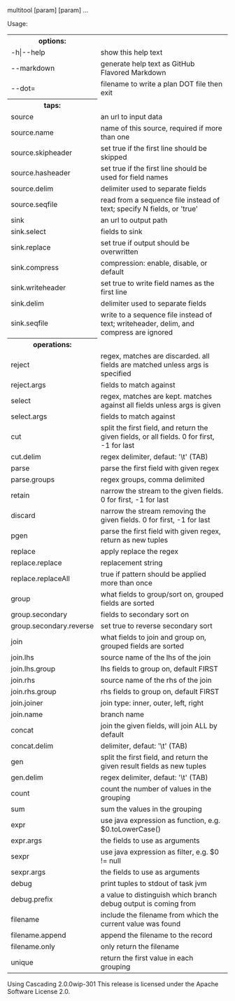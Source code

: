 multitool [param] [param] ...

Usage:
<table>
<tr><th>options:</th></tr>
<tr><td>-h|--help</td><td>show this help text</td></tr>
<tr><td>--markdown</td><td>generate help text as GitHub Flavored Markdown</td></tr>
<tr><td>--dot=<file></td><td>filename to write a plan DOT file then exit</td></tr>
<tr><th>taps:</th></tr>
<tr><td>source</td><td>an url to input data</td></tr>
<tr><td>source.name</td><td>name of this source, required if more than one</td></tr>
<tr><td>source.skipheader</td><td>set true if the first line should be skipped</td></tr>
<tr><td>source.hasheader</td><td>set true if the first line should be used for field names</td></tr>
<tr><td>source.delim</td><td>delimiter used to separate fields</td></tr>
<tr><td>source.seqfile</td><td>read from a sequence file instead of text; specify N fields, or 'true'</td></tr>
<tr><td>sink</td><td>an url to output path</td></tr>
<tr><td>sink.select</td><td>fields to sink</td></tr>
<tr><td>sink.replace</td><td>set true if output should be overwritten</td></tr>
<tr><td>sink.compress</td><td>compression: enable, disable, or default</td></tr>
<tr><td>sink.writeheader</td><td>set true to write field names as the first line</td></tr>
<tr><td>sink.delim</td><td>delimiter used to separate fields</td></tr>
<tr><td>sink.seqfile</td><td>write to a sequence file instead of text; writeheader, delim, and compress are ignored</td></tr>
<tr><th>operations:</th></tr>
<tr><td>reject</td><td>regex, matches are discarded. all fields are matched unless args is specified</td></tr>
<tr><td>reject.args</td><td>fields to match against</td></tr>
<tr><td>select</td><td>regex, matches are kept. matches against all fields unless args is given</td></tr>
<tr><td>select.args</td><td>fields to match against</td></tr>
<tr><td>cut</td><td>split the first field, and return the given fields, or all fields. 0 for first, -1 for last</td></tr>
<tr><td>cut.delim</td><td>regex delimiter, defaut: '\t' (TAB)</td></tr>
<tr><td>parse</td><td>parse the first field with given regex</td></tr>
<tr><td>parse.groups</td><td>regex groups, comma delimited</td></tr>
<tr><td>retain</td><td>narrow the stream to the given fields. 0 for first, -1 for last</td></tr>
<tr><td>discard</td><td>narrow the stream removing the given fields. 0 for first, -1 for last</td></tr>
<tr><td>pgen</td><td>parse the first field with given regex, return as new tuples</td></tr>
<tr><td>replace</td><td>apply replace the regex</td></tr>
<tr><td>replace.replace</td><td>replacement string</td></tr>
<tr><td>replace.replaceAll</td><td>true if pattern should be applied more than once</td></tr>
<tr><td>group</td><td>what fields to group/sort on, grouped fields are sorted</td></tr>
<tr><td>group.secondary</td><td>fields to secondary sort on</td></tr>
<tr><td>group.secondary.reverse</td><td>set true to reverse secondary sort</td></tr>
<tr><td>join</td><td>what fields to join and group on, grouped fields are sorted</td></tr>
<tr><td>join.lhs</td><td>source name of the lhs of the join</td></tr>
<tr><td>join.lhs.group</td><td>lhs fields to group on, default FIRST</td></tr>
<tr><td>join.rhs</td><td>source name of the rhs of the join</td></tr>
<tr><td>join.rhs.group</td><td>rhs fields to group on, default FIRST</td></tr>
<tr><td>join.joiner</td><td>join type: inner, outer, left, right</td></tr>
<tr><td>join.name</td><td>branch name</td></tr>
<tr><td>concat</td><td>join the given fields, will join ALL by default</td></tr>
<tr><td>concat.delim</td><td>delimiter, defaut: '\t' (TAB)</td></tr>
<tr><td>gen</td><td>split the first field, and return the given result fields as new tuples</td></tr>
<tr><td>gen.delim</td><td>regex delimiter, defaut: '\t' (TAB)</td></tr>
<tr><td>count</td><td>count the number of values in the grouping</td></tr>
<tr><td>sum</td><td>sum the values in the grouping</td></tr>
<tr><td>expr</td><td>use java expression as function, e.g. $0.toLowerCase()</td></tr>
<tr><td>expr.args</td><td>the fields to use as arguments</td></tr>
<tr><td>sexpr</td><td>use java expression as filter, e.g. $0 != null</td></tr>
<tr><td>sexpr.args</td><td>the fields to use as arguments</td></tr>
<tr><td>debug</td><td>print tuples to stdout of task jvm</td></tr>
<tr><td>debug.prefix</td><td>a value to distinguish which branch debug output is coming from</td></tr>
<tr><td>filename</td><td>include the filename from which the current value was found</td></tr>
<tr><td>filename.append</td><td>append the filename to the record</td></tr>
<tr><td>filename.only</td><td>only return the filename</td></tr>
<tr><td>unique</td><td>return the first value in each grouping</td></tr>
</table>

Using Cascading 2.0.0wip-301
This release is licensed under the Apache Software License 2.0.
